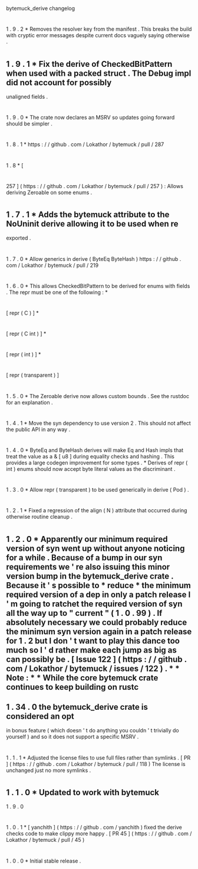 #
#
bytemuck_derive
changelog
#
#
1
.
9
.
2
*
Removes
the
resolver
key
from
the
manifest
.
This
breaks
the
build
with
cryptic
error
messages
despite
current
docs
vaguely
saying
otherwise
.
#
#
1
.
9
.
1
*
Fix
the
derive
of
CheckedBitPattern
when
used
with
a
packed
struct
.
The
Debug
impl
did
not
account
for
possibly
-
unaligned
fields
.
#
#
1
.
9
.
0
*
The
crate
now
declares
an
MSRV
so
updates
going
forward
should
be
simpler
.
#
#
1
.
8
.
1
*
https
:
/
/
github
.
com
/
Lokathor
/
bytemuck
/
pull
/
287
#
#
1
.
8
*
[
#
257
]
(
https
:
/
/
github
.
com
/
Lokathor
/
bytemuck
/
pull
/
257
)
:
Allows
deriving
Zeroable
on
some
enums
.
#
#
1
.
7
.
1
*
Adds
the
bytemuck
attribute
to
the
NoUninit
derive
allowing
it
to
be
used
when
re
-
exported
.
#
#
1
.
7
.
0
*
Allow
generics
in
derive
(
ByteEq
ByteHash
)
https
:
/
/
github
.
com
/
Lokathor
/
bytemuck
/
pull
/
219
#
#
1
.
6
.
0
*
This
allows
CheckedBitPattern
to
be
derived
for
enums
with
fields
.
The
repr
must
be
one
of
the
following
:
*
#
[
repr
(
C
)
]
*
#
[
repr
(
C
int
)
]
*
#
[
repr
(
int
)
]
*
#
[
repr
(
transparent
)
]
#
#
1
.
5
.
0
*
The
Zeroable
derive
now
allows
custom
bounds
.
See
the
rustdoc
for
an
explanation
.
#
#
1
.
4
.
1
*
Move
the
syn
dependency
to
use
version
2
.
This
should
not
affect
the
public
API
in
any
way
.
#
#
1
.
4
.
0
*
ByteEq
and
ByteHash
derives
will
make
Eq
and
Hash
impls
that
treat
the
value
as
a
&
[
u8
]
during
equality
checks
and
hashing
.
This
provides
a
large
codegen
improvement
for
some
types
.
*
Derives
of
repr
(
int
)
enums
should
now
accept
byte
literal
values
as
the
discriminant
.
#
#
1
.
3
.
0
*
Allow
repr
(
transparent
)
to
be
used
generically
in
derive
(
Pod
)
.
#
#
1
.
2
.
1
*
Fixed
a
regression
of
the
align
(
N
)
attribute
that
occurred
during
otherwise
routine
cleanup
.
#
#
1
.
2
.
0
*
Apparently
our
minimum
required
version
of
syn
went
up
without
anyone
noticing
for
a
while
.
Because
of
a
bump
in
our
syn
requirements
we
'
re
also
issuing
this
minor
version
bump
in
the
bytemuck_derive
crate
.
Because
it
'
s
possible
to
*
reduce
*
the
minimum
required
version
of
a
dep
in
only
a
patch
release
I
'
m
going
to
ratchet
the
required
version
of
syn
all
the
way
up
to
"
current
"
(
1
.
0
.
99
)
.
If
absolutely
necessary
we
could
probably
reduce
the
minimum
syn
version
again
in
a
patch
release
for
1
.
2
but
I
don
'
t
want
to
play
this
dance
too
much
so
I
'
d
rather
make
each
jump
as
big
as
can
possibly
be
.
[
Issue
122
]
(
https
:
/
/
github
.
com
/
Lokathor
/
bytemuck
/
issues
/
122
)
.
*
*
Note
:
*
*
While
the
core
bytemuck
crate
continues
to
keep
building
on
rustc
-
1
.
34
.
0
the
bytemuck_derive
crate
is
considered
an
opt
-
in
bonus
feature
(
which
doesn
'
t
do
anything
you
couldn
'
t
trivially
do
yourself
)
and
so
it
does
not
support
a
specific
MSRV
.
#
#
1
.
1
.
1
*
Adjusted
the
license
files
to
use
full
files
rather
than
symlinks
.
[
PR
]
(
https
:
/
/
github
.
com
/
Lokathor
/
bytemuck
/
pull
/
118
)
The
license
is
unchanged
just
no
more
symlinks
.
#
#
1
.
1
.
0
*
Updated
to
work
with
bytemuck
-
1
.
9
.
0
#
#
1
.
0
.
1
*
[
yanchith
]
(
https
:
/
/
github
.
com
/
yanchith
)
fixed
the
derive
checks
code
to
make
clippy
more
happy
.
[
PR
45
]
(
https
:
/
/
github
.
com
/
Lokathor
/
bytemuck
/
pull
/
45
)
#
#
1
.
0
.
0
*
Initial
stable
release
.

